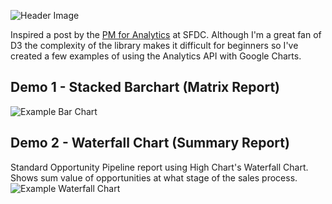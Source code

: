 ![Header Image](https://dl.dropboxusercontent.com/u/4151695/html/Analytics%20API/Analytics%20API.jpg)

Inspired a post by the [PM for Analytics](https://medium.com/p/c87517ab52b1) at SFDC. Although I'm a great fan of D3 the complexity of the library makes it difficult for beginners so I've created a few examples of using the Analytics API with Google Charts.

## Demo 1 - Stacked Barchart (Matrix Report)
![Example Bar Chart](https://dl.dropboxusercontent.com/u/4151695/html/Analytics%20API/stacked-bar-chart.png)

## Demo 2 - Waterfall Chart (Summary Report)
Standard Opportunity Pipeline report using High Chart's Waterfall Chart. Shows sum value of opportunities at what stage of the sales process.
![Example Waterfall Chart](http://i.imgur.com/9DFvPsc.png)

